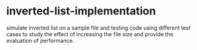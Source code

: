# inverted-list-implementation
simulate inverted list on a sample file 
and testing code using different test cases to study the effect of increasing the file size and provide the evaluation of performance.
